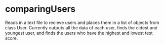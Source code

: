 # comparingUsers
Reads in a text file to recieve users and places them in a list of objects from class User. Currently outputs all the data of each user, finds the oldest and youngest user, and finds the users who have the highest and lowest test score.
